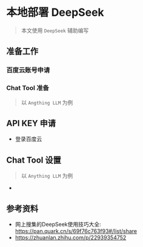 # 本地部署 DeepSeek

> 本文使用 `DeepSeek` 辅助编写

## 准备工作
### 百度云账号申请
### Chat Tool 准备
> 以 `Angthing LLM` 为例

## API KEY 申请
* 登录百度云

## Chat Tool 设置
> 以 `Anything LLM` 为例

* 

## 参考资料
* 网上搜集的DeepSeek使用技巧大全: https://pan.quark.cn/s/69f76c763f93#/list/share
* https://zhuanlan.zhihu.com/p/22939354752